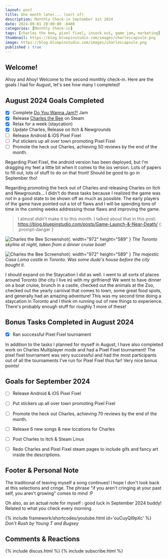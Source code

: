 ```yaml
---
layout: post
title: One month later... (sort of)
description: Monthly Check-in September 1st 2024
date: 2024-09-01 20:00:00 -0400
categories: [Monthly Check-in]
tags: [charles the bee, pixel fixel, insock out, game jam, marketing]
thumbnail: https://blog.bluepinstudio.com/images/charlescapsule.png
image: https://blog.bluepinstudio.com/images/charlescapsule.png
published : true
---
```


## Welcome!

Ahoy and Ahoy! Welcome to the second monthly check-in. Here are the goals I had for August, let's see how many I completed!  

## August 2024 Goals Completed
  - [x] Complete [Do You Wanna Jam?!](https://itch.io/jam/do-you-wanna-jam-2024) Jam
  - [x] Release [Charles the Bee](https://store.steampowered.com/app/2485090/Charles_the_Bee/) on Steam
  - [x] Relax for a week (staycation)
  - [x] Update Charles, Release on Itch & Newgrounds
  - [ ] Release Android & iOS Pixel Fixel
  - [ ] Put stickers up all over town promoting Pixel Fixel
  - [ ] Promote the heck out Charles, achieving 50 reviews by the end of the month.

Regarding Pixel Fixel, the android version has been deployed, but I'm dragging my feet a little bit when it comes to the ios version. Lots of papers to fill out, lots of stuff to do on that front! Should be good to go in September tho!

Regarding promoting the heck out of Charles and releasing Charles on Itch and Newgrounds... I didn't do these tasks because I realized the game was not in a good state to be shown off as much as possible. The early players of the game have pointed out a lot of flaws and I will be spending tons of time in the coming weeks addressing those flaws and improving the game.

> I almost didn't make it to this month. I talked about that in this post: <https://blog.bluepinstudio.com/posts/Game-Launch-&-Near-Death/>
{: .prompt-danger } 

![Charles the Bee Screenshot](https://blog.bluepinstudio.com/images/toronto.jpg){: width="972" height="589" }
_The Toronto skyline at night, taken from a dinner cruise boat!_

![Charles the Bee Screenshot](https://blog.bluepinstudio.com/images/toronto2.jpg){: width="972" height="589" }
_The majestic Casa Loma castle in Toronto. Was some dude's house before the city bought it._

I should expand on the Staycation I did as well. I went to all sorts of places around Toronto (the city I live in) with my girlfriend! We went to have dinner on a boat cruise, brunch in a castle, checked out the animals at the Zoo, checked out the yearly carnival that comes to town, some great food spots, and generally had an amazing adventure! This was my second time doing a staycation in Toronto and I think im running out of new things to experience. There's probably enough stuff for roughly 1 more of these!

## Bonus Tasks Completed in August 2024
  - [x] Ran successful Pixel Fixel tournament

In addition to the tasks I planned for myself in August, I have also completed work on Charles Multiplayer mode and had a Pixel Fixel tournament! The pixel fixel tournament was very successful and had the most participants out of all the tournaments I've run for Pixel Fixel thus far! Very nice bonus points!

## Goals for September 2024
  - [ ] Release Android & iOS Pixel Fixel
  - [ ] Put stickers up all over town promoting Pixel Fixel
  - [ ] Promote the heck out Charles, achieving 70 reviews by the end of the month.
  - [ ] Release 6 new songs & new locations for Charles
  - [ ] Post Charles to Itch & Steam Linux
  - [ ] Redo Charles and Pixel Fixel steam pages to include gifs and fancy art inside the descriptions.
    


## Footer & Personal Note
The traditional of leaving myself a song continues! I hope I don't look back at this selections and cringe. The phrase "if you aren't cringing at your past self, you aren't growing" comes to mind :P

Oh also, as an actual note for myself : good luck in September 2024 buddy! Related to what you check every morning.

{% include framework/shortcodes/youtube.html id='ouCuyQI9pXc' %}
_Don't Rush by Young T and Bugsey_

## Comments & Reactions

{% include discus.html %}
{% include subscribe.html %}